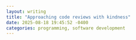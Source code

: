 ```yaml
---
layout: writing
title: "Approaching code reviews with kindness"
date: 2025-08-18 19:45:52 -0400
categories: programming, software development
---
```

